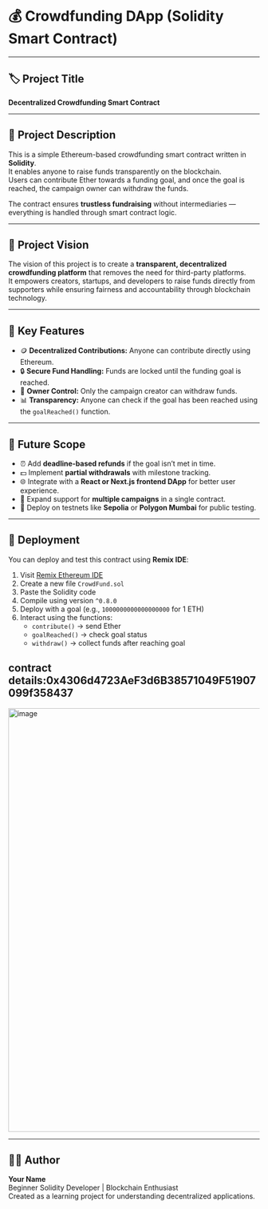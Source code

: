 # 💰 Crowdfunding DApp (Solidity Smart Contract)

---

## 🏷️ Project Title
**Decentralized Crowdfunding Smart Contract**

---

## 🧾 Project Description
This is a simple Ethereum-based crowdfunding smart contract written in **Solidity**.  
It enables anyone to raise funds transparently on the blockchain.  
Users can contribute Ether towards a funding goal, and once the goal is reached, the campaign owner can withdraw the funds.

The contract ensures **trustless fundraising** without intermediaries — everything is handled through smart contract logic.

---

## 🎯 Project Vision
The vision of this project is to create a **transparent, decentralized crowdfunding platform** that removes the need for third-party platforms.  
It empowers creators, startups, and developers to raise funds directly from supporters while ensuring fairness and accountability through blockchain technology.

---

## 🔑 Key Features
- 🪙 **Decentralized Contributions:** Anyone can contribute directly using Ethereum.  
- 🔒 **Secure Fund Handling:** Funds are locked until the funding goal is reached.  
- 👑 **Owner Control:** Only the campaign creator can withdraw funds.  
- 📊 **Transparency:** Anyone can check if the goal has been reached using the `goalReached()` function.

---

## 🚀 Future Scope
- ⏰ Add **deadline-based refunds** if the goal isn’t met in time.  
- 💵 Implement **partial withdrawals** with milestone tracking.  
- 🌐 Integrate with a **React or Next.js frontend DApp** for better user experience.  
- 📱 Expand support for **multiple campaigns** in a single contract.  
- 🔗 Deploy on testnets like **Sepolia** or **Polygon Mumbai** for public testing.

---

## 🧩 Deployment
You can deploy and test this contract using **Remix IDE**:
1. Visit [Remix Ethereum IDE](https://remix.ethereum.org)
2. Create a new file `CrowdFund.sol`
3. Paste the Solidity code
4. Compile using version `^0.8.0`
5. Deploy with a goal (e.g., `1000000000000000000` for 1 ETH)
6. Interact using the functions:
   - `contribute()` → send Ether  
   - `goalReached()` → check goal status  
   - `withdraw()` → collect funds after reaching goal
## contract details:0x4306d4723AeF3d6B38571049F51907099f358437
<img width="1753" height="847" alt="image" src="https://github.com/user-attachments/assets/f197199a-308b-40e8-bcf5-b6d5a38eef8d" />

---

## 👨‍💻 Author
**Your Name**  
Beginner Solidity Developer | Blockchain Enthusiast  
Created as a learning project for understanding decentralized applications.
